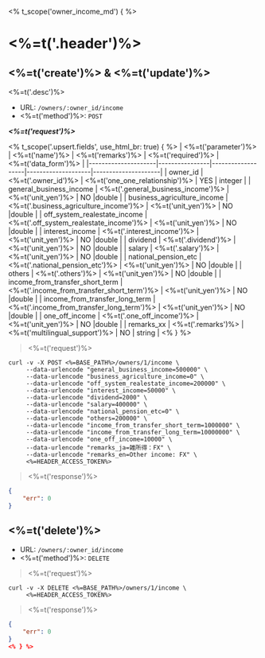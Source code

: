 <% t_scope('owner_income_md') { %>
# <%=t('.header')%>

## <%=t('create')%> & <%=t('update')%>

<%=t('.desc')%>

- URL: `/owners/:owner_id/income`
- <%=t('method')%>: `POST`

***<%=t('request')%>***

<% t_scope('.upsert.fields', use_html_br: true) { %>
| <%=t('parameter')%> | <%=t('name')%> | <%=t('remarks')%> | <%=t('required')%> | <%=t('data_form')%> |
|---------------------|----------------|-------------------|--------------------|---------------------|
| owner_id | <%=t('.owner_id')%> | <%=t('one_one_relationship')%> | YES | integer |
| general_business_income | <%=t('.general_business_income')%> | <%=t('unit_yen')%> | NO |double |
| business_agriculture_income | <%=t('.business_agriculture_income')%> | <%=t('unit_yen')%> | NO |double |
| off_system_realestate_income | <%=t('.off_system_realestate_income')%> | <%=t('unit_yen')%> | NO |double |
| interest_income | <%=t('.interest_income')%> | <%=t('unit_yen')%> | NO |double |
| dividend | <%=t('.dividend')%> | <%=t('unit_yen')%> | NO |double |
| salary | <%=t('.salary')%> | <%=t('unit_yen')%> | NO |double |
| national_pension_etc | <%=t('.national_pension_etc')%> | <%=t('unit_yen')%> | NO |double |
| others | <%=t('.others')%> | <%=t('unit_yen')%> | NO |double |
| income_from_transfer_short_term | <%=t('.income_from_transfer_short_term')%> | <%=t('unit_yen')%> | NO |double |
| income_from_transfer_long_term | <%=t('.income_from_transfer_long_term')%> | <%=t('unit_yen')%> | NO |double |
| one_off_income | <%=t('.one_off_income')%> | <%=t('unit_yen')%> | NO |double |
| remarks_xx | <%=t('.remarks')%> | <%=t('multilingual_support')%> | NO | string |
<% } %>

> <%=t('request')%>

```shell
curl -v -X POST <%=BASE_PATH%>/owners/1/income \
     --data-urlencode "general_business_income=500000" \
     --data-urlencode "business_agriculture_income=0" \
     --data-urlencode "off_system_realestate_income=200000" \
     --data-urlencode "interest_income=50000" \
     --data-urlencode "dividend=2000" \
     --data-urlencode "salary=400000" \
     --data-urlencode "national_pension_etc=0" \
     --data-urlencode "others=200000" \
     --data-urlencode "income_from_transfer_short_term=1000000" \
     --data-urlencode "income_from_transfer_long_term=10000000" \
     --data-urlencode "one_off_income=10000" \
     --data-urlencode "remarks_ja=雑所得：FX" \
     --data-urlencode "remarks_en=Other income: FX" \
     <%=HEADER_ACCESS_TOKEN%>
```

> <%=t('response')%>

```json
{
    "err": 0
}
```

## <%=t('delete')%>

- URL: `/owners/:owner_id/income`
- <%=t('method')%>: `DELETE`

> <%=t('request')%>

```shell
curl -v -X DELETE <%=BASE_PATH%>/owners/1/income \
     <%=HEADER_ACCESS_TOKEN%>
```

> <%=t('response')%>

```json
{
    "err": 0
}
<% } %>
